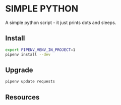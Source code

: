 # SIMPLE PYTHON

A simple python script - it just prints dots and sleeps.  

## Install

```sh
export PIPENV_VENV_IN_PROJECT=1
pipenv install --dev
```

## Upgrade

```sh
pipenv update requests
```

## Resources
